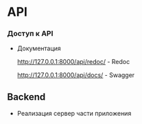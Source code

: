 # API
### Доступ к API
- Документация

    http://127.0.0.1:8000/api/redoc/ - Redoc
 
    http://127.0.0.1:8000/api/docs/ - Swagger




## Backend

- Реализация сервер части приложения